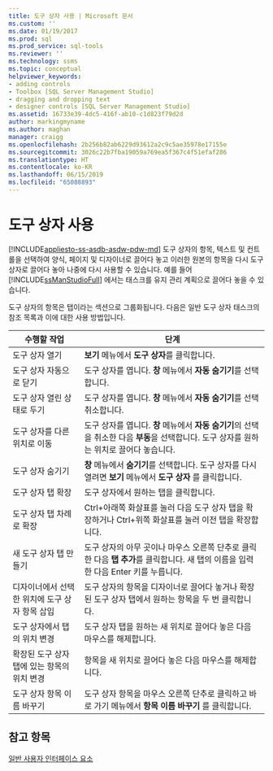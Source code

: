 ```yaml
---
title: 도구 상자 사용 | Microsoft 문서
ms.custom: ''
ms.date: 01/19/2017
ms.prod: sql
ms.prod_service: sql-tools
ms.reviewer: ''
ms.technology: ssms
ms.topic: conceptual
helpviewer_keywords:
- adding controls
- Toolbox [SQL Server Management Studio]
- dragging and dropping text
- designer controls [SQL Server Management Studio]
ms.assetid: 16733e39-4dc5-416f-ab10-c1d823f79d2d
author: markingmyname
ms.author: maghan
manager: craigg
ms.openlocfilehash: 2b256b82ab6229d93612a2c9c5ae35978e17155e
ms.sourcegitcommit: 3026c22b7fba19059a769ea5f367c4f51efaf286
ms.translationtype: HT
ms.contentlocale: ko-KR
ms.lasthandoff: 06/15/2019
ms.locfileid: "65088893"
---
```

# <a name="use-the-toolbox"></a>도구 상자 사용
[!INCLUDE[appliesto-ss-asdb-asdw-pdw-md](../includes/appliesto-ss-asdb-asdw-pdw-md.md)]
도구 상자의 항목, 텍스트 및 컨트롤을 선택하여 양식, 페이지 및 디자이너로 끌어다 놓고 이러한 원본의 항목을 다시 도구 상자로 끌어다 놓아 나중에 다시 사용할 수 있습니다. 예를 들어 [!INCLUDE[ssManStudioFull](../includes/ssmanstudiofull-md.md)] 에서는 태스크를 유지 관리 계획으로 끌어다 놓을 수 있습니다.  
  
도구 상자의 항목은 탭이라는 섹션으로 그룹화됩니다. 다음은 일반 도구 상자 태스크의 참조 목록과 이에 대한 사용 방법입니다.  
  
|수행할 작업|단계|  
|------|-----------|  
|도구 상자 열기|**보기** 메뉴에서 **도구 상자**를 클릭합니다.|  
|도구 상자 자동으로 닫기|도구 상자를 엽니다. **창** 메뉴에서 **자동 숨기기**를 선택합니다.|  
|도구 상자 열린 상태로 두기|도구 상자를 엽니다. **창** 메뉴에서 **자동 숨기기**를 선택 취소합니다.|  
|도구 상자를 다른 위치로 이동|도구 상자를 엽니다. **창** 메뉴에서 **자동 숨기기**의 선택을 취소한 다음 **부동**을 선택합니다. 도구 상자를 원하는 위치로 끌어다 놓습니다.|  
|도구 상자 숨기기|**창** 메뉴에서 **숨기기**를 선택합니다. 도구 상자를 다시 열려면 **보기** 메뉴에서 **도구 상자** 를 클릭합니다.|  
|도구 상자 탭 확장|도구 상자에서 원하는 탭을 클릭합니다.|  
|도구 상자 탭 차례로 확장|Ctrl+아래쪽 화살표를 눌러 다음 도구 상자 탭을 확장하거나 Ctrl+위쪽 화살표를 눌러 이전 탭을 확장합니다.|  
|새 도구 상자 탭 만들기|도구 상자의 아무 곳이나 마우스 오른쪽 단추로 클릭한 다음 **탭 추가**를 클릭합니다. 새 탭의 이름을 입력한 다음 Enter 키를 누릅니다.|  
|디자이너에서 선택한 위치에 도구 상자 항목 삽입|도구 상자의 항목을 디자이너로 끌어다 놓거나 확장된 도구 상자 탭에서 원하는 항목을 두 번 클릭합니다.|  
|도구 상자에서 탭의 위치 변경|도구 상자 탭을 원하는 새 위치로 끌어다 놓은 다음 마우스를 해제합니다.|  
|확장된 도구 상자 탭에 있는 항목의 위치 변경|항목을 새 위치로 끌어다 놓은 다음 마우스를 해제합니다.|  
|도구 상자 항목 이름 바꾸기|도구 상자 항목을 마우스 오른쪽 단추로 클릭하고 바로 가기 메뉴에서 **항목 이름 바꾸기** 를 클릭합니다.|  
  
## <a name="see-also"></a>참고 항목  
[일반 사용자 인터페이스 요소](../ssms/general-user-interface-elements.md)  
  
